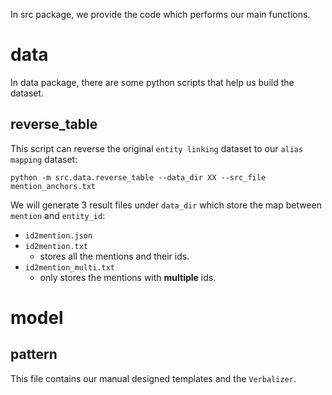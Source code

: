 In src package,  we provide the code which performs our main functions.



# data

In data package, there are some python scripts that help us build the dataset.

## reverse_table

This script can reverse the original `entity linking` dataset to our `alias mapping` dataset:

```
python -m src.data.reverse_table --data_dir XX --src_file mention_anchors.txt
```

We will generate 3 result files under `data_dir`  which store the map between `mention` and `entity_id`:

- `id2mention.json`
- `id2mention.txt`
  - stores all the mentions and their ids.
- `id2mention_multi.txt`
  - only stores the mentions with **multiple** ids.

# model

## pattern

This file contains our manual designed templates and the `Verbalizer`.